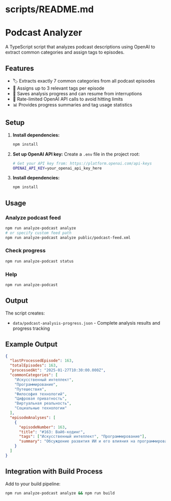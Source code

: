 # scripts/README.md

# Podcast Analyzer

A TypeScript script that analyzes podcast descriptions using OpenAI to extract common categories and assign tags to episodes.

## Features

- 🏷️ Extracts exactly 7 common categories from all podcast episodes
- 📝 Assigns up to 3 relevant tags per episode  
- 💾 Saves analysis progress and can resume from interruptions
- 🔄 Rate-limited OpenAI API calls to avoid hitting limits
- 📊 Provides progress summaries and tag usage statistics

## Setup

1. **Install dependencies:**
   ```bash
   npm install
   ```

2. **Set up OpenAI API key:**
   Create a `.env` file in the project root:
   ```bash
   # Get your API key from: https://platform.openai.com/api-keys
   OPENAI_API_KEY=your_openai_api_key_here
   ```

3. **Install dependencies:**
   ```bash
   npm install
   ```

## Usage

### Analyze podcast feed
```bash
npm run analyze-podcast analyze
# or specify custom feed path
npm run analyze-podcast analyze public/podcast-feed.xml
```

### Check progress
```bash
npm run analyze-podcast status
```

### Help
```bash
npm run analyze-podcast
```

## Output

The script creates:
- `data/podcast-analysis-progress.json` - Complete analysis results and progress tracking

## Example Output

```json
{
  "lastProcessedEpisode": 163,
  "totalEpisodes": 163,
  "processedAt": "2025-01-27T10:30:00.000Z",
  "commonCategories": [
    "Искусственный интеллект",
    "Программирование", 
    "Путешествия",
    "Философия технологий",
    "Цифровая приватность",
    "Виртуальная реальность",
    "Социальные технологии"
  ],
  "episodeAnalyses": [
    {
      "episodeNumber": 163,
      "title": "#163: Вайб-кодинг",
      "tags": ["Искусственный интеллект", "Программирование"],
      "summary": "Обсуждение развития ИИ и его влияния на программирование."
    }
  ]
}
```

## Integration with Build Process

Add to your build pipeline:
```bash
npm run analyze-podcast analyze && npm run build
``` 